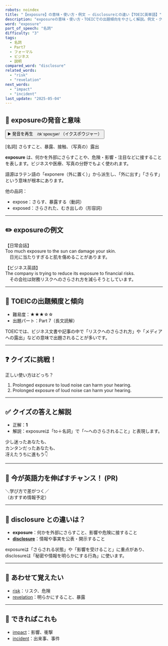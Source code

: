 ```yaml
---
robots: noindex
title: "【exposure】の意味・使い方・例文 ― disclosureとの違い【TOEIC英単語】"
description: "exposureの意味・使い方・TOEICでの出題傾向をやさしく解説。例文・クイズ付きでdisclosureとの違いもわかりやすく学べます。"
word: "exposure"
part_of_speech: "名詞"
difficulty: "3"
tags:
  - 名詞
  - Part7
  - フォーマル
  - ビジネス
  - 説明
compared_word: "disclosure"
related_words:
  - "risk"
  - "revelation"
next_words:
  - "impact"
  - "incident"
last_update: "2025-05-04"
---
```


## 🔰 exposureの発音と意味

<button class="play-audio" onclick="playTTS('exposure')">
  <span class="play-audio-main">
    ▶️ 発音を再生　/ɪkˈspoʊʒər/
  </span>
  <span class="play-audio-sub">
    （イクスポウジャー）
  </span>
</button>

[名詞] さらすこと、暴露、接触、（写真の）露出

**exposure** は、何かを外部にさらすことや、危険・影響・注目などに接することを表します。ビジネスや医療、写真の分野でもよく使われます。

語源はラテン語の「exponere（外に置く）」から派生し、「外に出す」「さらす」という意味が根本にあります。

他の品詞：  
- expose：さらす、暴露する（動詞）
- exposed：さらされた、むき出しの（形容詞）

---

## ✏️ exposureの例文

【日常会話】  
Too much exposure to the sun can damage your skin.  
　日光に当たりすぎると肌を傷めることがあります。

【ビジネス英語】  
The company is trying to reduce its exposure to financial risks.  
　その会社は財務リスクへのさらされ方を減らそうとしています。

---

## 🎯 TOEICの出題頻度と傾向

- 難易度：★★★☆☆
- 出題パート：Part 7（長文読解）

TOEICでは、ビジネス文書や記事の中で「リスクへのさらされ方」や「メディアへの露出」などの意味で出題されることが多いです。

---

## ❓ クイズに挑戦！

正しい使い方はどっち？

1. Prolonged exposure to loud noise can harm your hearing.  
2. Prolonged exposure of loud noise can harm your hearing.

---

## ✅ クイズの答えと解説

- 正解：**1**
- 解説：exposureは「to＋名詞」で「～へのさらされること」と表現します。

少し迷ったあなたも、  
カンタンだったあなたも、  
冴えたうちに進もう👇️

---

## 🚀 今が英語力を伸ばすチャンス！ (PR)

<div class="info-center">
＼学び方で差がつく／<br>  
（おすすめ情報予定）
</div>

---

## 🤔  disclosure との違いは？

- **exposure**：何かを外部にさらすこと、影響や危険に接すること
- **[disclosure](/word/disclosure/)**：情報や事実を公表・開示すること

exposureは「さらされる状態」や「影響を受けること」に重点があり、disclosureは「秘密や情報を明らかにする行為」に使います。

---

## 🧩 あわせて覚えたい

- [risk](/word/risk/)：リスク、危険
- [revelation](/word/revelation/)：明らかにすること、暴露

---

## 📖 できればこれも

- [impact](/word/impact/)：影響、衝撃
- [incident](/word/incident/)：出来事、事件

<!-- cvid: aid48_bid15 -->
